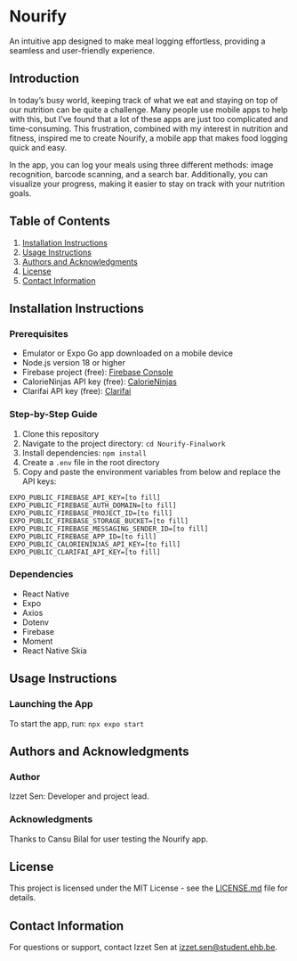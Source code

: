 # Nourify

An intuitive app designed to make meal logging effortless, providing a seamless and user-friendly experience.

## Introduction

In today’s busy world, keeping track of what we eat and staying on top of our nutrition can be quite a challenge. Many people use mobile apps to help with this, but I’ve found that a lot of these apps are just too complicated and time-consuming. This frustration, combined with my interest in nutrition and fitness, inspired me to create Nourify, a mobile app that makes food logging quick and easy.

In the app, you can log your meals using three different methods: image recognition, barcode scanning, and a search bar. Additionally, you can visualize your progress, making it easier to stay on track with your nutrition goals.

## Table of Contents

1. [Installation Instructions](#installation-instructions)
2. [Usage Instructions](#usage-instructions)
3. [Authors and Acknowledgments](#authors-and-acknowledgments)
4. [License](#license)
5. [Contact Information](#contact-information)

## Installation Instructions

### Prerequisites

- Emulator or Expo Go app downloaded on a mobile device
- Node.js version 18 or higher
- Firebase project (free): [Firebase Console](https://console.firebase.google.com/)
- CalorieNinjas API key (free): [CalorieNinjas](https://calorieninjas.com/)
- Clarifai API key (free): [Clarifai](https://www.clarifai.com/)

### Step-by-Step Guide

1. Clone this repository
2. Navigate to the project directory: `cd Nourify-Finalwork`
3. Install dependencies: `npm install`
4. Create a `.env` file in the root directory
5. Copy and paste the environment variables from below and replace the API keys:

```plaintext
EXPO_PUBLIC_FIREBASE_API_KEY=[to fill]
EXPO_PUBLIC_FIREBASE_AUTH_DOMAIN=[to fill]
EXPO_PUBLIC_FIREBASE_PROJECT_ID=[to fill]
EXPO_PUBLIC_FIREBASE_STORAGE_BUCKET=[to fill]
EXPO_PUBLIC_FIREBASE_MESSAGING_SENDER_ID=[to fill]
EXPO_PUBLIC_FIREBASE_APP_ID=[to fill]
EXPO_PUBLIC_CALORIENINJAS_API_KEY=[to fill]
EXPO_PUBLIC_CLARIFAI_API_KEY=[to fill]
```

### Dependencies

- React Native
- Expo
- Axios
- Dotenv
- Firebase
- Moment
- React Native Skia

## Usage Instructions

### Launching the App

To start the app, run: `npx expo start`

## Authors and Acknowledgments

### Author

Izzet Sen: Developer and project lead.

### Acknowledgments

Thanks to Cansu Bilal for user testing the Nourify app.

## License

This project is licensed under the MIT License - see the [LICENSE.md](LICENSE.md) file for details.

## Contact Information

For questions or support, contact Izzet Sen at [izzet.sen@student.ehb.be](mailto:izzet.sen@student.ehb.be).
